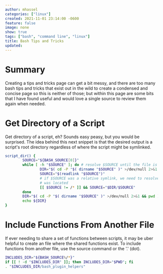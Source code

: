 ```yaml
---
author: mhassel
categories: ["linux"]
created: 2021-11-01 23:14:00 -0600
feature: false
image: none
show: true
tags: ["bash", "command line", "linux"]
title: Bash Tips and Tricks
updated:
---
```


# Summary

Creating a tips and tricks page can get a bit messy, and there are too many bash tips and tricks that exist out in the
wild to create a condensed and concise page so this is neither of those; but within this page are some bits that I have
found useful and would love a single source to review them again when needed.

# Get Directory of a Script

Get directory of a script, eh? Sounds easy peasy, but you would be surprised. The idea behind this next snippet is that
the desired output is a script's root directory regardless of where the script might be symlinked.

```bash
script_dir() {
        SOURCE="${BASH_SOURCE[0]}"
        while [ -h "$SOURCE" ]; do # resolve $SOURCE until the file is no longer a symlink
                DIR="$( cd -P "$( dirname "$SOURCE" )" >/dev/null 2>&1 && pwd )"
                SOURCE="$(readlink "$SOURCE")"
                # if $SOURCE was a relative symlink, we need to resolve it relative to the path where the symlink file
                # was located
                [[ $SOURCE != /* ]] && SOURCE="$DIR/$SOURCE"
        done
        DIR="$( cd -P "$( dirname "$SOURCE" )" >/dev/null 2>&1 && pwd )"
        echo ${DIR}
}
```

# Include Functions From Another File

If ever needing to share a set of functions between scripts, it may be uber helpful to create an file where the shared
functions exist. To include functions from another file, use the source command or the '.' (dot).

```bash
INCLUDES_DIR="${BASH_SOURCE%/*}"
if [[ ! -d "$INCLUDES_DIR" ]]; then INCLUDES_DIR="$PWD"; fi
. "$INCLUDES_DIR/bash_plugin_helpers"
```

